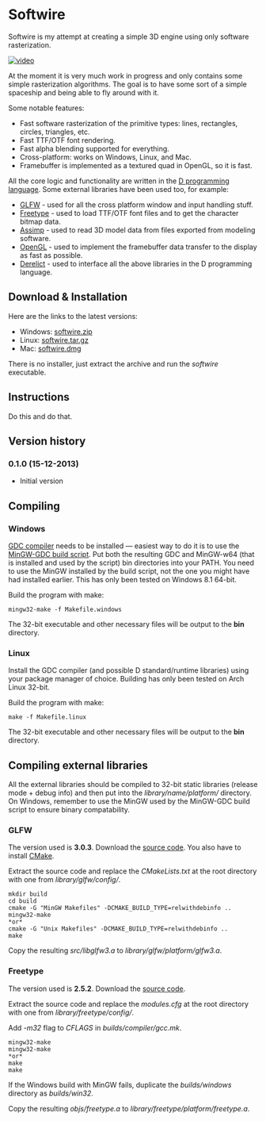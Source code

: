 # Softwire

Softwire is my attempt at creating a simple 3D engine using only software rasterization.

[![video](http://img.youtube.com/vi/6dfNiyhZ7r8/0.jpg)](http://www.youtube.com/watch?v=6dfNiyhZ7r8)

At the moment it is very much work in progress and only contains some simple rasterization algorithms. The goal is to have some sort of a simple spaceship and being able to fly around with it.

Some notable features:

- Fast software rasterization of the primitive types: lines, rectangles, circles, triangles, etc.
- Fast TTF/OTF font rendering.
- Fast alpha blending supported for everything.
- Cross-platform: works on Windows, Linux, and Mac.
- Framebuffer is implemented as a textured quad in OpenGL, so it is fast.

All the core logic and functionality are written in the [D programming language](http://dlang.org/). Some external libraries have been used too, for example:

- [GLFW](http://www.glfw.org/) - used for all the cross platform window and input handling stuff.
- [Freetype](http://freetype.org/) - used to load TTF/OTF font files and to get the character bitmap data.
- [Assimp](http://assimp.sourceforge.net/) - used to read 3D model data from files exported from modeling software.
- [OpenGL](http://www.opengl.org/) - used to implement the framebuffer data transfer to the display as fast as possible.
- [Derelict](https://github.com/DerelictOrg) - used to interface all the above libraries in the D programming language.

## Download & Installation

Here are the links to the latest versions:

- Windows: [softwire.zip](http://www.glfw.org/)
- Linux: [softwire.tar.gz](http://www.glfw.org/)
- Mac: [softwire.dmg](http://www.glfw.org/)

There is no installer, just extract the archive and run the *softwire* executable.

## Instructions

Do this and do that.

## Version history

### 0.1.0 (15-12-2013)
- Initial version

## Compiling

### Windows

[GDC compiler](http://gdcproject.org/wiki/) needs to be installed &mdash; easiest way to do it is to use the [MinGW-GDC build script](https://github.com/venix1/MinGW-GDC). Put both the resulting GDC and MinGW-w64 (that is installed and used by the script) bin directories into your PATH. You need to use the MinGW installed by the build script, not the one you might have had installed earlier. This has only been tested on Windows 8.1 64-bit.

Build the program with make:

```
mingw32-make -f Makefile.windows
```

The 32-bit executable and other necessary files will be output to the **bin** directory.

### Linux

Install the GDC compiler (and possible D standard/runtime libraries) using your package manager of choice. Building has only been tested on Arch Linux 32-bit.

Build the program with make:

```
make -f Makefile.linux
```

The 32-bit executable and other necessary files will be output to the **bin** directory.

## Compiling external libraries

All the external libraries should be compiled to 32-bit static libraries (release mode + debug info) and then put into the *library/name/platform/* directory. On Windows, remember to use the MinGW used by the MinGW-GDC build script to ensure binary compatability.

### GLFW

The version used is **3.0.3**. Download the [source code](http://sourceforge.net/projects/glfw/files/glfw/). You also have to install  [CMake](http://www.cmake.org/).

Extract the source code and replace the *CMakeLists.txt* at the root directory with one from *library/glfw/config/*.

```
mkdir build
cd build
cmake -G "MinGW Makefiles" -DCMAKE_BUILD_TYPE=relwithdebinfo ..
mingw32-make
*or*
cmake -G "Unix Makefiles" -DCMAKE_BUILD_TYPE=relwithdebinfo ..
make
```

Copy the resulting *src/libglfw3.a* to *library/glfw/platform/glfw3.a*.

### Freetype

The version used is **2.5.2**. Download the [source code](http://sourceforge.net/projects/freetype/files/freetype2/).

Extract the source code and replace the *modules.cfg* at the root directory with one from *library/freetype/config/*.

Add *-m32* flag to *CFLAGS* in *builds/compiler/gcc.mk*.

```
mingw32-make
mingw32-make
*or*
make
make
```

If the Windows build with MinGW fails, duplicate the *builds/windows* directory as *builds/win32*.

Copy the resulting *objs/freetype.a* to *library/freetype/platform/freetype.a*.
